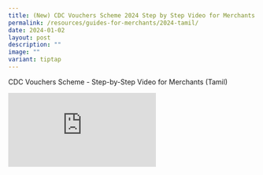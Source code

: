 ```yaml
---
title: (New) CDC Vouchers Scheme 2024 Step by Step Video for Merchants (Tamil)
permalink: /resources/guides-for-merchants/2024-tamil/
date: 2024-01-02
layout: post
description: ""
image: ""
variant: tiptap
---
```

<p>CDC Vouchers Scheme - Step-by-Step Video for Merchants (Tamil)</p><p></p><div class="iframe-wrapper"><iframe allowfullscreen="true" frameborder="0" src="https://www.youtube.com/embed/1WdP3wcP-q8?si=ot7djlIewFOxVXgw"></iframe></div><p></p>